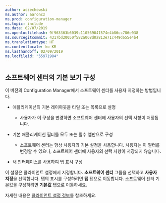 ```yaml
---
author: aczechowski
ms.author: aaroncz
ms.prod: configuration-manager
ms.topic: include
ms.date: 02/07/2019
ms.openlocfilehash: 9f963363b6039c110569041574e4b86cc786e038
ms.sourcegitcommit: 4317bd20050f582a068d0a813e71c449d655e4b4
ms.translationtype: HT
ms.contentlocale: ko-KR
ms.lasthandoff: 02/09/2019
ms.locfileid: "55971984"
---
```

## <a name="bkmk_swctr"></a> 소프트웨어 센터의 기본 보기 구성
<!--3612112-->

이 버전의 Configuration Manager에서 소프트웨어 센터를 사용자 지정하는 방법입니다.
 
- 애플리케이션의 기본 레이아웃을 타일 또는 목록으로 설정  

    - 사용자가 이 구성을 변경하면 소프트웨어 센터에 사용자의 선택 사항이 저장됩니다.  

- 기본 애플리케이션 필터를 모두 또는 필수 앱만으로 구성  

    - 소프트웨어 센터는 항상 사용자의 기본 설정을 사용합니다. 사용자는 이 필터를 변경할 수 있으나, 소프트웨어 센터에 사용자의 선택 사항이 저장되지 않습니다.  

- 새 인터페이스를 사용하여 탭 표시 구성  

이 설정은 클라이언트 설정에서 지정합니다. **소프트웨어 센터** 그룹을 선택하고 **사용자 지정**을 선택합니다. 탭의 표시를 구성하려면 **탭** 탭으로 이동합니다. 소프트웨어 센터 기본값을 구성하려면 **기본값** 탭으로 이동하세요. 

자세한 내용은 [클라이언트 설정 정보](/sccm/core/clients/deploy/about-client-settings#software-center)를 참조하세요.

